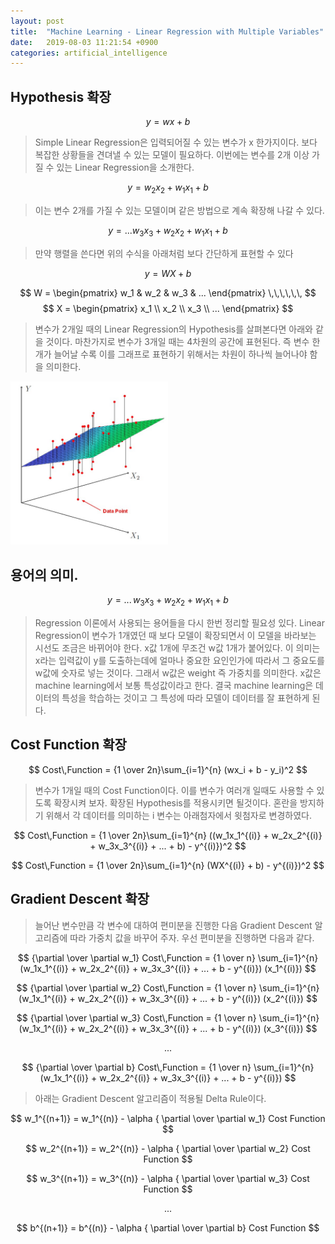 ```yaml
---
layout: post
title:  "Machine Learning - Linear Regression with Multiple Variables"
date:   2019-08-03 11:21:54 +0900
categories: artificial_intelligence
---
```


## Hypothesis 확장

$$ y = wx + b $$

> Simple Linear Regression은 입력되어질 수 있는 변수가 x 한가지이다. 보다 복잡한 상황들을 견뎌낼 수 있는 모델이 필요하다. 이번에는 변수를 2개 이상 가질 수 있는 Linear Regression을 소개한다.

$$ y = w_2x_2 + w_1x_1 + b $$

> 이는 변수 2개를 가질 수 있는 모델이며 같은 방법으로 계속 확장해 나갈 수 있다.

$$ y = ... w_3x_3 + w_2x_2 + w_1x_1 + b $$

> 만약 행렬을 쓴다면 위의 수식을 아래처럼 보다 간단하게 표현할 수 있다

$$ y = WX + b $$

$$ 
W = 
\begin{pmatrix}
w_1 & w_2 & w_3 & ...
\end{pmatrix}
\,\,\,\,\,\,
$$
$$
X =
\begin{pmatrix}
x_1 \\
x_2 \\
x_3 \\
...
\end{pmatrix}
$$

> 변수가 2개일 때의 Linear Regression의 Hypothesis를 살펴본다면 아래와 같을 것이다. 마찬가지로 변수가 3개일 때는 4차원의 공간에 표현된다. 즉 변수 한개가 늘어날 수록 이를 그래프로 표현하기 위해서는 차원이 하나씩 늘어나야 함을 의미한다.

<img src="/workspace/devlog/artificial_intelligence/multiple_linear_regression/res/1.png" style="width:50%;"/>


## 용어의 의미.

$$ y = ...\,w_3x_3 + w_2x_2 + w_1x_1 + b $$

> Regression 이론에서 사용되는 용어들을 다시 한번 정리할 필요성 있다. Linear Regression이 변수가 1개였던 때 보다 모델이 확장되면서 이 모델을 바라보는 시선도 조금은 바뀌어야 한다. x값 1개에 무조건 w값 1개가 붙어있다. 이 의미는 x라는 입력값이 y를 도출하는데에 얼마나 중요한 요인인가에 따라서 그 중요도를 w값에 숫자로 넣는 것이다. 그래서 w값은 weight 즉 가중치를 의미한다. x값은 machine learning에서 보통 특성값이라고 한다. 결국 machine learning은 데이터의 특성을 학습하는 것이고 그 특성에 따라 모델이 데이터를 잘 표현하게 된다. 

## Cost Function 확장

$$ Cost\,Function = {1 \over 2n}\sum_{i=1}^{n} (wx_i + b - y_i)^2 $$

> 변수가 1개일 때의 Cost Function이다. 이를 변수가 여러개 일때도 사용할 수 있도록 확장시켜 보자.
확장된 Hypothesis를 적용시키면 될것이다. 혼란을 방지하기 위해서 각 데이터를 의미하는 i 변수는 아래첨자에서 윗첨자로 변경하였다.

$$ Cost\,Function = {1 \over 2n}\sum_{i=1}^{n} ((w_1x_1^{(i)} + w_2x_2^{(i)} + w_3x_3^{(i)} + ... + b) - y^{(i)})^2 $$

$$ Cost\,Function = {1 \over 2n}\sum_{i=1}^{n} (WX^{(i)} + b) - y^{(i)})^2 $$

## Gradient Descent 확장

> 늘어난 변수만큼 각 변수에 대하여 편미분을 진행한 다음 Gradient Descent 알고리즘에 따라 가중치 값을 바꾸어 주자. 우선 편미분을 진행하면 다음과 같다.

$$ {\partial \over \partial w_1} Cost\,Function = {1 \over n} \sum_{i=1}^{n} (w_1x_1^{(i)} + w_2x_2^{(i)} + w_3x_3^{(i)} + ... + b - y^{(i)}) (x_1^{(i)}) $$

$$ {\partial \over \partial w_2} Cost\,Function = {1 \over n} \sum_{i=1}^{n} (w_1x_1^{(i)} + w_2x_2^{(i)} + w_3x_3^{(i)} + ... + b - y^{(i)}) (x_2^{(i)}) $$

$$ {\partial \over \partial w_3} Cost\,Function = {1 \over n} \sum_{i=1}^{n} (w_1x_1^{(i)} + w_2x_2^{(i)} + w_3x_3^{(i)} + ... + b - y^{(i)}) (x_3^{(i)}) $$

$$ ... $$

$$ {\partial \over \partial b} Cost\,Function = {1 \over n} \sum_{i=1}^{n} (w_1x_1^{(i)} + w_2x_2^{(i)} + w_3x_3^{(i)} + ... + b - y^{(i)}) $$

> 아래는 Gradient Descent 알고리즘이 적용될 Delta Rule이다.

$$ w_1^{(n+1)} = w_1^{(n)} - \alpha { \partial \over \partial w_1} Cost Function $$

$$ w_2^{(n+1)} = w_2^{(n)} - \alpha { \partial \over \partial w_2} Cost Function $$

$$ w_3^{(n+1)} = w_3^{(n)} - \alpha { \partial \over \partial w_3} Cost Function $$

$$ ... $$

$$ b^{(n+1)} = b^{(n)} - \alpha { \partial \over \partial b} Cost Function $$
